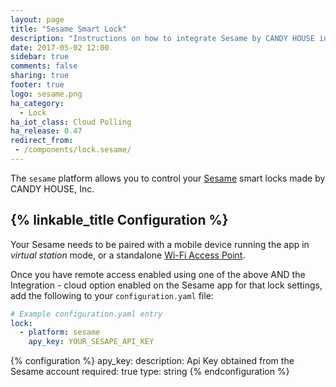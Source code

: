 ```yaml
---
layout: page
title: "Sesame Smart Lock"
description: "Instructions on how to integrate Sesame by CANDY HOUSE into Home Assistant."
date: 2017-05-02 12:00
sidebar: true
comments: false
sharing: true
footer: true
logo: sesame.png
ha_category:
  - Lock
ha_iot_class: Cloud Polling
ha_release: 0.47
redirect_from:
 - /components/lock.sesame/
---
```


The `sesame` platform allows you to control your [Sesame](https://candyhouse.co/) smart locks made by CANDY HOUSE, Inc.

## {% linkable_title Configuration %}

Your Sesame needs to be paired with a mobile device running the app in *virtual station* mode, or a standalone [Wi-Fi Access Point](https://candyhouse.co/collections/frontpage/products/wi-fi-access-point).

Once you have remote access enabled using one of the above AND the Integration - cloud option enabled on the Sesame app for that lock settings, add the following to your `configuration.yaml` file:

```yaml
# Example configuration.yaml entry
lock:
  - platform: sesame
    apy_key: YOUR_SESAPE_API_KEY
```

{% configuration %}
apy_key:
  description: Api Key obtained from the Sesame account
  required: true
  type: string
{% endconfiguration %}
